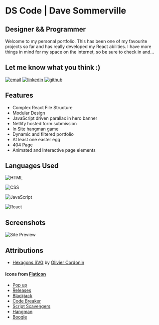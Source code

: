 
# DS Code | Dave Sommerville
## Designer && Programmer

Welcome to my personal portfolio. This has been one of my favourite projects so far and has really developed my React abilities. I have more things in mind for my space on the internet, so be sure to check in and...
## Let me know what you think :)
[![email](https://img.shields.io/badge/email-%230078D4?style=for-the-badge&logo=microsoftoutlook&logoColor=white)](mailto:dave.r.sommerville@outlook.com)
[![linkedin](https://img.shields.io/badge/linkedin-%230A66C2?style=for-the-badge&logo=linkedin&logoColor=white)](www.linkedin.com/in/dave-sommerville-2abb50326)
[![github](https://img.shields.io/badge/github-%23181717?style=for-the-badge&logo=github&logoColor=white)](https://github.com/dave-sommerville)



## Features
- Complex React File Structure
- Modular Design
- JavaScript driven parallax in hero banner
- Netlify hosted form submission
- In Site hangman game
- Dynamic and filtered portfolio
- At least one easter egg
- 404 Page
- Animated and Interactive page elements

## Languages Used
![HTML](https://img.shields.io/badge/WEB-HTML-%2391D5E8?style=for-the-badge&logo=html5&logoColor=white&labelColor=grey)

![CSS](https://img.shields.io/badge/WEB-CSS-%2391D5E8?style=for-the-badge&logo=css3&logoColor=white&labelColor=grey)

![JavaScript](https://img.shields.io/badge/CODE-JAVASCRIPT-%2391D5E8?style=for-the-badge&logo=javascript&logoColor=white&labelColor=grey)

![React](https://img.shields.io/badge/WEB-REACT-%2391D5E8?style=for-the-badge&logo=react&logoColor=white&labelColor=grey)

## Screenshots

![Site Preview](https://ds-code.ca/image/screenshot.png)


## Attributions
- [Hexagons SVG](https://pixabay.com/illustrations/honeycomb-hexagon-pattern-abstract-6306898/) by [Olivier Cordonin](https://pixabay.com/users/olivier97439-4401064/?utm_source=link-attribution&utm_medium=referral&utm_campaign=image&utm_content=6306898)

#### Icons from [Flaticon](https://www.flaticon.com/)

- [Pop up](https://www.flaticon.com/free-icons/pop-up)
- [Releases](https://www.flaticon.com/free-icons/box)
- [Blackjack](https://www.flaticon.com/free-icons/blackjack)
- [Code Breaker](https://www.flaticon.com/free-icons/command)
- [Script Scavengers](https://www.flaticon.com/free-icons/desert)  
- [Hangman](https://www.flaticon.com/free-icons/hangman)
- [Boogle](https://www.flaticon.com/free-icons/boggle)  